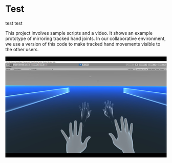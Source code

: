 # Test
test test

This project involves sample scripts and a video. It shows an example prototype of mirroring tracked hand joints. In our collaborative environment, we use a version of this code to make tracked hand movements visible to the other users. 


![alt text](https://github.com/akkoctugce/Test/blob/main/Mirror%20Joints%20MVC.png)
